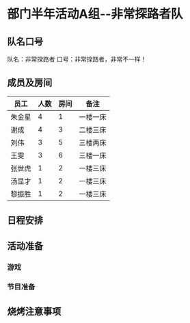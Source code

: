 # 部门半年活动A组--非常探路者队

## 队名口号

队名：非常探路者
口号：非常探路者，非常不一样！

## 成员及房间

员工 | 人数 | 房间 | 备注
---------|----------|---------|-----------
 朱金星 | 4 | 1 | 一楼一床
 谢成 | 4 | 3 | 二楼三床
 刘伟 | 3 | 5 | 三楼两床
 王雯 | 3 | 6 | 三楼一床
 张世虎 | 1 | 2 | 一楼三床
 汤显才 | 1 | 2 | 一楼三床
 黎振胜 | 1 | 2 | 一楼三床

<!-- 房间平面图 -->

## 日程安排

## 活动准备

### 游戏

### 节目准备

## 烧烤注意事项
